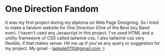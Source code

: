 # One Direction Fandom
It was my first project during my diploma on Web Page Designing. So i tried to make a fandom website for One Direction (One of the Best boy Band ever). I haven't used any Javascript in this project. I've used HTML and a unility framework of CSS called tailwind-css. I also tailwind-css very flexible, if that makes sense. Hit me up if you've any query or suggestion for my project. My gmail - lapkale0110@gmail.com ;)
